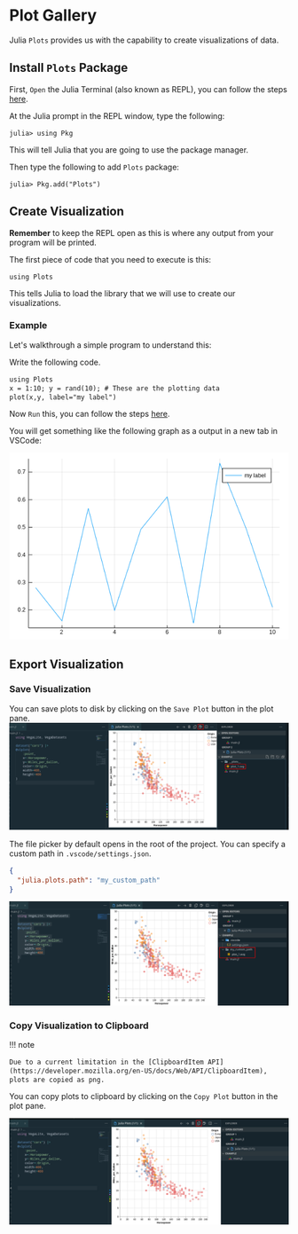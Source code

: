 # Plot Gallery

Julia `Plots` provides us with the capability to create visualizations of data.

## Install `Plots` Package

First, `Open` the Julia Terminal (also known as REPL), you can follow the steps [here](https://www.julia-vscode.org/docs/stable/userguide/runningcode/#The-Julia-REPL-1).

At the Julia prompt in the REPL window, type the following:

```
julia> using Pkg
```

This will tell Julia that you are going to use the package manager.

Then type the following to add `Plots` package:

```
julia> Pkg.add("Plots")
```

## Create Visualization

**Remember** to keep the REPL open as this is where any output from your program will be printed.

The first piece of code that you need to execute is this:

```
using Plots
```

This tells Julia to load the library that we will use to create our visualizations.

### Example

Let's walkthrough a simple program to understand this:

Write the following code.

```
using Plots
x = 1:10; y = rand(10); # These are the plotting data
plot(x,y, label="my label")
```

Now `Run` this, you can follow the steps [here](https://www.julia-vscode.org/docs/stable/userguide/runningcode/#Running-code-in-the-Julia-REPL-1).

You will get something like the following graph as a output in a new tab in VSCode:

![Plot Graph](../images/PlotGallery/PlotGraph.png)

## Export Visualization

### Save Visualization

You can save plots to disk by clicking on the `Save Plot` button in the plot pane.
![Copy Plot](../images/PlotGallery/SavePlot.png)

The file picker by default opens in the root of the project. You can specify a custom path in `.vscode/settings.json`.

```json
{
  "julia.plots.path": "my_custom_path"
}
```

![Custom Path](../images/PlotGallery/CustomPath.png)

### Copy Visualization to Clipboard

!!! note

    Due to a current limitation in the [ClipboardItem API](https://developer.mozilla.org/en-US/docs/Web/API/ClipboardItem), plots are copied as png.

You can copy plots to clipboard by clicking on the `Copy Plot` button in the plot pane.

![Copy Plot](../images/PlotGallery/CopyPlot.png)
